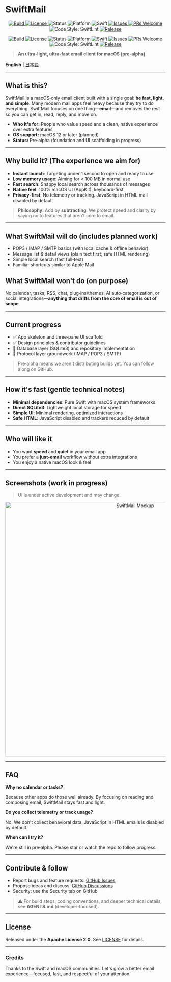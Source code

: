 # SwiftMail

<!-- バッジ: 必要に応じてワークフロー/ブランチを調整してください -->

<p align="center">
  <!-- Build (GitHub Actions) -->
  <a href="https://github.com/ayumuwall/SwiftMail/actions/workflows/ci.yml">
    <img alt="Build"
         src="https://img.shields.io/github/actions/workflow/status/ayumuwall/SwiftMail/ci.yml?label=Build&logo=githubactions&logoColor=white&branch=main">
  </a>

  <!-- License -->

  <a href="https://github.com/ayumuwall/SwiftMail/blob/main/LICENSE">
    <img alt="License" src="https://img.shields.io/github/license/ayumuwall/SwiftMail?label=License">
  </a>

  <!-- Project status -->

  <img alt="Status" src="https://img.shields.io/badge/status-pre--alpha-orange">

  <!-- Platform / Swift -->

  <img alt="Platform" src="https://img.shields.io/badge/platform-macOS-informational?logo=apple">
  <img alt="Swift" src="https://img.shields.io/badge/Swift-5.10%2B-F05138?logo=swift&logoColor=white">

  <!-- Issues / PRs -->

  <a href="https://github.com/ayumuwall/SwiftMail/issues">
    <img alt="Issues" src="https://img.shields.io/github/issues/ayumuwall/SwiftMail?label=Issues">
  </a>
  <a href="https://github.com/ayumuwall/SwiftMail/pulls">
    <img alt="PRs Welcome" src="https://img.shields.io/badge/PRs-welcome-brightgreen?logo=github">
  </a>

  <!-- Code style: 既定は SwiftLint。SwiftFormat を使う場合は下を有効化して上を削除 -->

  <img alt="Code Style: SwiftLint" src="https://img.shields.io/badge/code%20style-SwiftLint-4B32C3">
  <!-- <img alt="Code Style: SwiftFormat" src="https://img.shields.io/badge/code%20style-SwiftFormat-1A7FD4"> -->

  <!-- Optional: Coverage (Codecov を使う場合のみ) -->

  <!-- <a href="https://codecov.io/gh/ayumuwall/SwiftMail">
        <img alt="Coverage" src="https://img.shields.io/codecov/c/gh/ayumuwall/SwiftMail?label=coverage&logo=codecov">
       </a> -->

  <!-- Optional: Releases / Downloads -->

  <a href="https://github.com/ayumuwall/SwiftMail/releases">
    <img alt="Release" src="https://img.shields.io/github/v/release/ayumuwall/SwiftMail?include_prereleases&label=Release">
  </a>
  <!-- <img alt="Downloads" src="https://img.shields.io/github/downloads/ayumuwall/SwiftMail/total?label=Downloads"> -->
</p>

<!-- Badges: replace workflow file/branch if needed -->

<p align="center">
  <!-- Build (GitHub Actions) -->
  <a href="https://github.com/ayumuwall/SwiftMail/actions/workflows/ci.yml">
    <img alt="Build"
         src="https://img.shields.io/github/actions/workflow/status/ayumuwall/SwiftMail/ci.yml?label=Build&logo=githubactions&logoColor=white&branch=main">
  </a>

  <!-- License -->

  <a href="https://github.com/ayumuwall/SwiftMail/blob/main/LICENSE">
    <img alt="License" src="https://img.shields.io/github/license/ayumuwall/SwiftMail?label=License">
  </a>

  <!-- Project status -->

  <img alt="Status" src="https://img.shields.io/badge/status-pre--alpha-orange">

  <!-- Platform / Swift -->

  <img alt="Platform" src="https://img.shields.io/badge/platform-macOS-informational?logo=apple">
  <img alt="Swift" src="https://img.shields.io/badge/Swift-5.10%2B-F05138?logo=swift&logoColor=white">

  <!-- Issues / PRs -->

  <a href="https://github.com/ayumuwall/SwiftMail/issues">
    <img alt="Issues" src="https://img.shields.io/github/issues/ayumuwall/SwiftMail?label=Issues">
  </a>
  <a href="https://github.com/ayumuwall/SwiftMail/pulls">
    <img alt="PRs Welcome" src="https://img.shields.io/badge/PRs-welcome-brightgreen?logo=github">
  </a>

  <!-- Code style: SwiftLint by default; switch to SwiftFormat if preferred -->

  <img alt="Code Style: SwiftLint" src="https://img.shields.io/badge/code%20style-SwiftLint-4B32C3">
  <!-- <img alt="Code Style: SwiftFormat" src="https://img.shields.io/badge/code%20style-SwiftFormat-1A7FD4"> -->

  <!-- Optional: Coverage (enable if using Codecov) -->

  <!-- <a href="https://codecov.io/gh/ayumuwall/SwiftMail">
        <img alt="Coverage" src="https://img.shields.io/codecov/c/gh/ayumuwall/SwiftMail?label=coverage&logo=codecov">
       </a> -->

  <!-- Optional: Releases / Downloads -->

  <a href="https://github.com/ayumuwall/SwiftMail/releases">
    <img alt="Release" src="https://img.shields.io/github/v/release/ayumuwall/SwiftMail?include_prereleases&label=Release">
  </a>
  <!-- <img alt="Downloads" src="https://img.shields.io/github/downloads/ayumuwall/SwiftMail/total?label=Downloads"> -->
</p>

> **An ultra‑light, ultra‑fast email client for macOS (pre‑alpha)**

**English** | [日本語](README.ja.md)

---

## What is this?

SwiftMail is a macOS‑only email client built with a single goal: **be fast, light, and simple**. Many modern mail apps feel heavy because they try to do everything. SwiftMail focuses on one thing—**email**—and removes the rest so you can get in, read, reply, and move on.

* **Who it's for:** People who value speed and a clean, native experience over extra features
* **OS support:** macOS 12 or later (planned)
* **Status:** Pre‑alpha (foundation and UI scaffolding in progress)

---

## Why build it? (The experience we aim for)

* **Instant launch**: Targeting under 1 second to open and ready to use
* **Low memory usage**: Aiming for < 100 MB in normal use
* **Fast search**: Snappy local search across thousands of messages
* **Native feel**: 100% macOS UI (AppKit), keyboard‑first
* **Privacy‑first**: No telemetry or tracking. JavaScript in HTML mail disabled by default

> **Philosophy:** Add by **subtracting**. We protect speed and clarity by saying no to features that aren't core to email.

---

## What SwiftMail **will** do (includes planned work)

* POP3 / IMAP / SMTP basics (with local cache & offline behavior)
* Message list & detail views (plain text first; safe HTML rendering)
* Simple local search (fast full‑text)
* Familiar shortcuts similar to Apple Mail

## What SwiftMail **won't** do (on purpose)

No calendar, tasks, RSS, chat, plug‑ins/themes, AI auto‑categorization, or social integrations—**anything that drifts from the core of email is out of scope**.

---

## Current progress

* ✅ App skeleton and three‑pane UI scaffold
* ✅ Design principles & contributor guidelines
* 🚧 Database layer (SQLite3) and repository implementation
* 🚧 Protocol layer groundwork (IMAP / POP3 / SMTP)

> Pre‑alpha means we aren't distributing builds yet. You can follow along on GitHub.

---

## How it's fast (gentle technical notes)

* **Minimal dependencies**: Pure Swift with macOS system frameworks
* **Direct SQLite3**: Lightweight local storage for speed
* **Simple UI**: Minimal rendering, optimized interactions
* **Safe HTML**: JavaScript disabled and trackers reduced by default

---

## Who will like it

* You want **speed** and **quiet** in your email app
* You prefer a **just‑email** workflow without extra integrations
* You enjoy a native macOS look & feel

---

## Screenshots (work in progress)

> UI is under active development and may change.

<p align="center">
  <img src="assets/mockup-main.png" alt="SwiftMail Mockup" width="800" />
</p>

---

## FAQ

**Why no calendar or tasks?**

Because other apps do those well already. By focusing on reading and composing email, SwiftMail stays fast and light.

**Do you collect telemetry or track usage?**

No. We don't collect behavioral data. JavaScript in HTML emails is disabled by default.

**When can I try it?**

We're still in pre‑alpha. Please star or watch the repo to follow progress.

---

## Contribute & follow

* Report bugs and feature requests: [GitHub Issues](../../issues)
* Propose ideas and discuss: [GitHub Discussions](../../discussions)
* Security: use the Security tab on GitHub

> ⚠️ For build steps, coding conventions, and deeper technical details, see **AGENTS.md** (developer‑focused).

---

## License

Released under the **Apache License 2.0**. See [LICENSE](LICENSE) for details.

---

### Credits

Thanks to the Swift and macOS communities. Let's grow a better email experience—focused, fast, and respectful of your attention.
